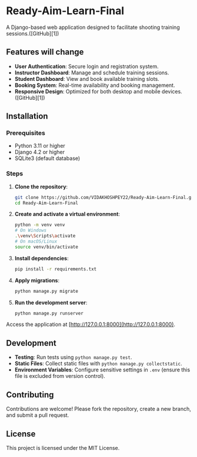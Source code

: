 # Ready-Aim-Learn-Final

A Django-based web application designed to facilitate shooting training sessions.([GitHub][1])

## Features will change 

* **User Authentication**: Secure login and registration system.
* **Instructor Dashboard**: Manage and schedule training sessions.
* **Student Dashboard**: View and book available training slots.
* **Booking System**: Real-time availability and booking management.
* **Responsive Design**: Optimized for both desktop and mobile devices.([GitHub][1])

## Installation

### Prerequisites

* Python 3.11 or higher
* Django 4.2 or higher
* SQLite3 (default database)

### Steps

1. **Clone the repository**:

   ```bash
   git clone https://github.com/VIDAKHOSHPEY22/Ready-Aim-Learn-Final.git
   cd Ready-Aim-Learn-Final
   ```



2. **Create and activate a virtual environment**:

   ```bash
   python -m venv venv
   # On Windows
   .\venv\Scripts\activate
   # On macOS/Linux
   source venv/bin/activate
   ```



3. **Install dependencies**:

   ```bash
   pip install -r requirements.txt
   ```



4. **Apply migrations**:

   ```bash
   python manage.py migrate
   ```



5. **Run the development server**:

   ```bash
   python manage.py runserver
   ```



Access the application at [http://127.0.0.1:8000](http://127.0.0.1:8000).

## Development

* **Testing**: Run tests using `python manage.py test`.
* **Static Files**: Collect static files with `python manage.py collectstatic`.
* **Environment Variables**: Configure sensitive settings in `.env` (ensure this file is excluded from version control).

## Contributing

Contributions are welcome! Please fork the repository, create a new branch, and submit a pull request.

## License

This project is licensed under the MIT License.
